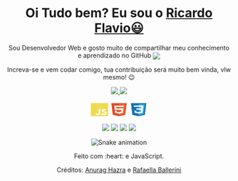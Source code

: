 <div>
  
  <h1 align="center">
    Oi Tudo bem? Eu sou o 
    <a href="https://www.linkedin.com/in/flavio0533/">Ricardo Flavio😃️</a>
  </h1>
  
  <p align="center">
    Sou Desenvolvedor Web e gosto muito de compartilhar meu conhecimento e aprendizado no GitHub
    <a href="https://www.youtube.com" target="_blank">
      <img
           width="10%" 
           align="center" 
           valign="middle" 
           src="https://img.shields.io/youtube/channel/subscribers/UCXJ142JsQvnvVtHWIKZhcAw?label=iCode&style=social" 
           target="_blank" 
      />
    </a>  
  </p>
  
  <p align="center">
    Increva-se e vem codar comigo, tua contribuição será muito bem vinda, vlw mesmo! 😉️
  </p>
  
</div>

<div align="center">
  <a href="https://github.com/Ricardoflavio">
    <img height="150em" src="https://github-readme-stats.vercel.app/api?username=ricardoflavio&count_private=true&include_all_commits=true&show_icons=true&theme=dracula&hide_border=false&show_owner=true"/>
    <img height="150em" src="https://github-readme-stats.vercel.app/api/top-langs/?username=ricardoflavio&theme=dracula&hide_border=false&&layout=compact"/>
  </a>
</div>

<div align="center" valign="top"><br>
  <img align="center" alt="Js" height="30" width="40" src="https://raw.githubusercontent.com/devicons/devicon/master/icons/javascript/javascript-plain.svg">
  
  <img align="center" alt="HTML" height="30" width="40" src="https://raw.githubusercontent.com/devicons/devicon/master/icons/html5/html5-original.svg">
  <img align="center" alt="CSS" height="30" width="40" src="https://raw.githubusercontent.com/devicons/devicon/master/icons/css3/css3-original.svg">
  
</div><br>

<div align="center">
  <a href="https://www.youtube.com/channel/UCXJ142JsQvnvVtHWIKZhcAw?sub_confirmation=1" target="_blank"><img src="https://img.shields.io/badge/YouTube-FF0000?style=for-the-badge&logo=youtube&logoColor=white" target="_blank"></a>
  <a href="https://www.instagram.com/ricardoflavio75/" target="_blank"><img src="https://img.shields.io/badge/-Instagram-%23E4405F?style=for-the-badge&logo=instagram&logoColor=white" target="_blank"></a>
  <a href="https://www.linkedin.com/in/flavio0533/" target="_blank"><img src="https://img.shields.io/badge/-LinkedIn-%230077B5?style=for-the-badge&logo=linkedin&logoColor=white" target="_blank"></a> 
  <a href="mailto:ricardoflavio75@gmail.com"><img src="https://img.shields.io/badge/-Gmail-%23333?style=for-the-badge&logo=gmail&logoColor=white" target="_blank"></a>
</div>

<div align="center">

  ![Snake animation](https://github.com/danielbped/danielbped/blob/output/github-contribution-grid-snake.svg)
  
</div>

<div align="center">
  <p>Feito com :heart: e JavaScript.</p>
  <p>Créditos: <a href="https://github.com/anuraghazra/github-readme-stats">Anurag Hazra</a> e <a href="https://github.com/rafaballerini">Rafaella Ballerini</a></p>
</div>
